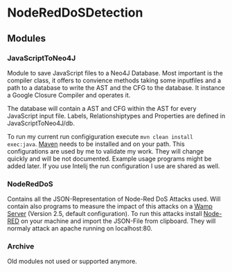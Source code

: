 # NodeRedDoSDetection

## Modules
### JavaScriptToNeo4J
Module to save JavaScript files to a Neo4J Database. Most important is the compiler class, it offers to convience methods
taking some inputfiles and a path to a database to write the AST and the CFG to the database. It instance a Google Closure Compiler and operates it. 

The database will contain a AST and CFG within the AST for every JavaScript input file. Labels, Relationshiptypes and Properties
are defined in JavaScriptToNeo4J/db.

To run my current run configiguration execute `mvn clean install exec:java`. [Maven](https://maven.apache.org/) needs to be installed and on your path. This configurations are used by me to validate my work. They will change quickly and will be not documented. Example usage programs might be added later.
If you use Intelij the run configuration I use are shared as well.

### NodeRedDoS
Contains all the JSON-Representation of Node-Red DoS Attacks used. Will contain also programs to measure the impact of this 
attacks on a [Wamp Server](http://www.wampserver.com/en/) (Version 2.5, default configuration).
To run this attacks install [Node-RED](http://nodered.org/) on your machine and import the JSON-File from clipboard. They will normaly attack an apache running
on localhost:80.

### Archive
Old modules not used or supported anymore.

  
